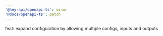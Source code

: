 ```yaml
---
'@hey-api/openapi-ts': minor
'@docs/openapi-ts': patch
---
```


feat: expand configuration by allowing multiple configs, inputs and outputs
